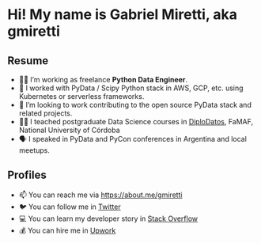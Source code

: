 # Hi! My name is Gabriel Miretti, aka **gmiretti**

## Resume

- 👷‍♂️ I’m working as freelance **Python Data Engineer**.
- 🧰 I worked with PyData / Scipy Python stack in AWS, GCP, etc. using Kubernetes or serverless frameworks.
- 👯 I’m looking to work contributing to the open source PyData stack and related projects.
- 👨‍🏫 I teached postgraduate Data Science courses in [DiploDatos](https://github.com/DiploDatos), FaMAF, National University of Córdoba
- 🗣️ I speaked in PyData and PyCon conferences in Argentina and local meetups.

## Profiles

- 📫 You can reach me via https://about.me/gmiretti
- 🐦 You can follow me in [Twitter](https://twitter.com/gmiretti)
- 💻 You can learn my developer story in [Stack Overflow](https://stackoverflow.com/users/story/1694635)
- 💰 You can hire me in [Upwork](https://www.upwork.com/freelancers/~010d9b51806c7f3548)
